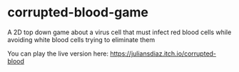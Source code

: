 # corrupted-blood-game
 A 2D top down game about a virus cell that must infect red blood cells while avoiding white blood cells trying to eliminate them

 You can play the live version here: https://juliansdiaz.itch.io/corrupted-blood
